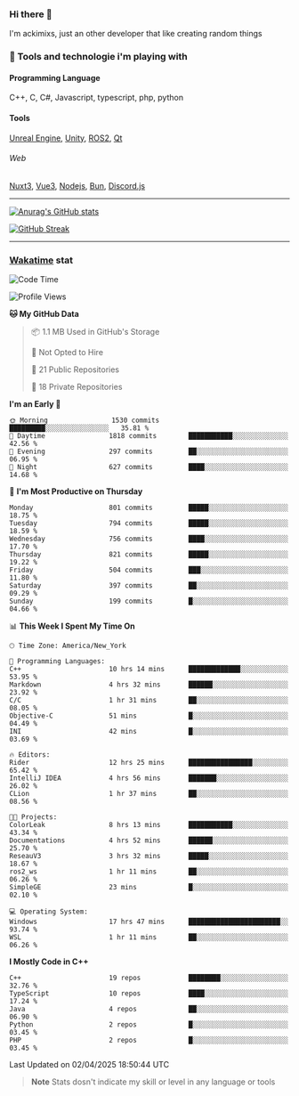 ### Hi there 👋

I'm ackimixs, just an other developer that like creating random things

### 🧰 Tools and technologie i'm playing with

#### Programming Language
C++, C, C#, Javascript, typescript, php, python

#### Tools
[Unreal Engine](https://www.unrealengine.com), [Unity](https://unity.com/), [ROS2](https://ros.org/), [Qt](https://www.qt.io/)

###### Web
[Nuxt3](https://nuxt.com/), [Vue3](https://vuejs.org/), [Nodejs](https://nodejs.org), [Bun](https://bun.sh/), [Discord.js](https://discord.js.org/)

---

[![Anurag's GitHub stats](https://github-readme-stats.vercel.app/api?username=ackimixs&show_icons=true&theme=github_dark&count_private=true)](https://github.com/anuraghazra/github-readme-stats)

[![GitHub Streak](https://github-readme-streak-stats.herokuapp.com?user=Ackimixs&theme=github-dark-blue&date_format=j%20M%5B%20Y%5D&mode=weekly)](https://git.io/streak-stats)

---
 
 ### [Wakatime](https://wakatime.com/) stat

<!--START_SECTION:waka-->
![Code Time](http://img.shields.io/badge/Code%20Time-1%2C509%20hrs%2041%20mins-blue)

![Profile Views](http://img.shields.io/badge/Profile%20Views-0-blue)

**🐱 My GitHub Data** 

> 📦 1.1 MB Used in GitHub's Storage 
 > 
> 🚫 Not Opted to Hire
 > 
> 📜 21 Public Repositories 
 > 
> 🔑 18 Private Repositories 
 > 
**I'm an Early 🐤** 

```text
🌞 Morning                1530 commits        █████████░░░░░░░░░░░░░░░░   35.81 % 
🌆 Daytime                1818 commits        ███████████░░░░░░░░░░░░░░   42.56 % 
🌃 Evening                297 commits         ██░░░░░░░░░░░░░░░░░░░░░░░   06.95 % 
🌙 Night                  627 commits         ████░░░░░░░░░░░░░░░░░░░░░   14.68 % 
```
📅 **I'm Most Productive on Thursday** 

```text
Monday                   801 commits         █████░░░░░░░░░░░░░░░░░░░░   18.75 % 
Tuesday                  794 commits         █████░░░░░░░░░░░░░░░░░░░░   18.59 % 
Wednesday                756 commits         ████░░░░░░░░░░░░░░░░░░░░░   17.70 % 
Thursday                 821 commits         █████░░░░░░░░░░░░░░░░░░░░   19.22 % 
Friday                   504 commits         ███░░░░░░░░░░░░░░░░░░░░░░   11.80 % 
Saturday                 397 commits         ██░░░░░░░░░░░░░░░░░░░░░░░   09.29 % 
Sunday                   199 commits         █░░░░░░░░░░░░░░░░░░░░░░░░   04.66 % 
```


📊 **This Week I Spent My Time On** 

```text
🕑︎ Time Zone: America/New_York

💬 Programming Languages: 
C++                      10 hrs 14 mins      █████████████░░░░░░░░░░░░   53.95 % 
Markdown                 4 hrs 32 mins       ██████░░░░░░░░░░░░░░░░░░░   23.92 % 
C/C                      1 hr 31 mins        ██░░░░░░░░░░░░░░░░░░░░░░░   08.05 % 
Objective-C              51 mins             █░░░░░░░░░░░░░░░░░░░░░░░░   04.49 % 
INI                      42 mins             █░░░░░░░░░░░░░░░░░░░░░░░░   03.69 % 

🔥 Editors: 
Rider                    12 hrs 25 mins      ████████████████░░░░░░░░░   65.42 % 
IntelliJ IDEA            4 hrs 56 mins       ███████░░░░░░░░░░░░░░░░░░   26.02 % 
CLion                    1 hr 37 mins        ██░░░░░░░░░░░░░░░░░░░░░░░   08.56 % 

🐱‍💻 Projects: 
ColorLeak                8 hrs 13 mins       ███████████░░░░░░░░░░░░░░   43.34 % 
Documentations           4 hrs 52 mins       ██████░░░░░░░░░░░░░░░░░░░   25.70 % 
ReseauV3                 3 hrs 32 mins       █████░░░░░░░░░░░░░░░░░░░░   18.67 % 
ros2_ws                  1 hr 11 mins        ██░░░░░░░░░░░░░░░░░░░░░░░   06.26 % 
SimpleGE                 23 mins             █░░░░░░░░░░░░░░░░░░░░░░░░   02.10 % 

💻 Operating System: 
Windows                  17 hrs 47 mins      ███████████████████████░░   93.74 % 
WSL                      1 hr 11 mins        ██░░░░░░░░░░░░░░░░░░░░░░░   06.26 % 
```

**I Mostly Code in C++** 

```text
C++                      19 repos            ████████░░░░░░░░░░░░░░░░░   32.76 % 
TypeScript               10 repos            ████░░░░░░░░░░░░░░░░░░░░░   17.24 % 
Java                     4 repos             ██░░░░░░░░░░░░░░░░░░░░░░░   06.90 % 
Python                   2 repos             █░░░░░░░░░░░░░░░░░░░░░░░░   03.45 % 
PHP                      2 repos             █░░░░░░░░░░░░░░░░░░░░░░░░   03.45 % 
```




 Last Updated on 02/04/2025 18:50:44 UTC
<!--END_SECTION:waka-->

> **Note**
> Stats dosn't indicate my skill or level in any language or tools
